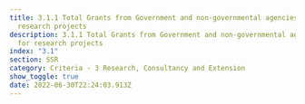 ```yaml
---
title: 3.1.1 Total Grants from Government and non-governmental agencies for
  research projects
description: 3.1.1 Total Grants from Government and non-governmental agencies
  for research projects
index: "3.1"
section: SSR
category: Criteria - 3 Research, Consultancy and Extension
show_toggle: true
date: 2022-06-30T22:24:03.913Z
---
```

